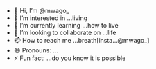 - 👋 Hi, I’m @mwago_
- 👀 I’m interested in ...living
- 🌱 I’m currently learning ...how to live
- 💞️ I’m looking to collaborate on ...life
- 📫 How to reach me ...breath[insta...@mwago_]
- 😄 Pronouns: ...
- ⚡ Fun fact: ...do you know it is possible

<!---
Kenyamo/Kenyamo is a ✨ special ✨ repository because its `README.md` (this file) appears on your GitHub profile.
You can click the Preview link to take a look at your changes.
--->
